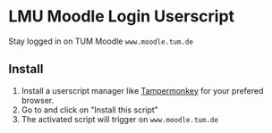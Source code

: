 # LMU Moodle Login Userscript
Stay logged in on TUM Moodle `www.moodle.tum.de`

## Install
1) Install a userscript manager like [Tampermonkey](https://www.tampermonkey.net/) for your prefered browser.
2) Go to []() and click on "Install this script"
3) The activated script will trigger on `www.moodle.tum.de`
